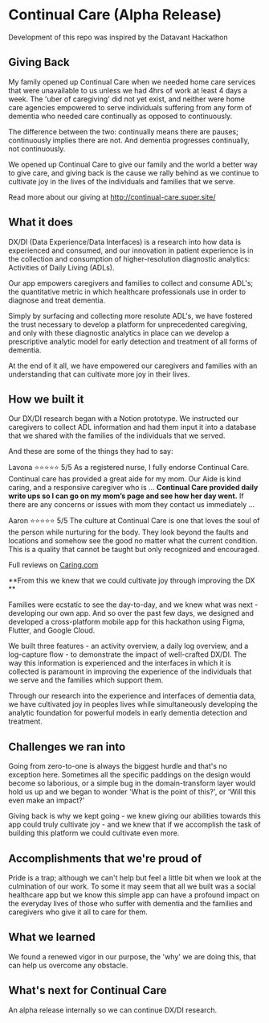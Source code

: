 # Continual Care (Alpha Release)

Development of this repo was inspired by the Datavant Hackathon
 
## Giving Back
My family opened up Continual Care when we needed home care services that were unavailable to us unless we had 4hrs of work at least 4 days a week. The 'uber of caregiving' did not yet exist, and neither were home care agencies empowered to serve individuals suffering from any form of dementia who needed care continually as opposed to continuously.

The difference between the two: continually means there are pauses; continuously implies there are not. And dementia progresses continually, not continuously.

We opened up Continual Care to give our family and the world a better way to give care, and giving back is the cause we rally behind as we continue to cultivate joy in the lives of the individuals and families that we serve.

Read more about our giving at http://continual-care.super.site/

## What it does
DX/DI (Data Experience/Data Interfaces) is a research into how data is experienced and consumed, and our innovation in patient experience is in the collection and consumption of higher-resolution diagnostic analytics: Activities of Daily Living (ADLs).

Our app empowers caregivers and families to collect and consume ADL's; the quantitative metric in which healthcare professionals use in order to diagnose and treat dementia.

Simply by surfacing and collecting more resolute ADL's, we have fostered the trust necessary to develop a platform for unprecedented caregiving, and only with these diagnostic analytics in place can we develop a prescriptive analytic model for early detection and treatment of all forms of dementia.

At the end of it all, we have empowered our caregivers and families with an understanding that can cultivate more joy in their lives. 

## How we built it
Our DX/DI research began with a Notion prototype. We instructed our caregivers to collect ADL information and had them input it into a database that we shared with the families of the individuals that we served.

And these are some of the things they had to say:

Lavona ⭐️⭐️⭐️⭐️⭐️ 5/5 
As a registered nurse, I fully endorse Continual Care. Continual care has provided a great aide for my mom. Our Aide is kind caring, and a responsive caregiver who is ... **Continual Care provided daily write ups so I can go on my mom’s page and see how her day went.** If there are any concerns or issues with mom they contact us immediately ...

Aaron ⭐️⭐️⭐️⭐️⭐️ 5/5 
The culture at Continual Care is one that loves the soul of the person while nurturing for the body. They look beyond the faults and locations and somehow see the good no matter what the current condition. This is a quality that cannot be taught but only recognized and encouraged.

Full reviews on [Caring.com](https://www.caring.com/senior-care/connecticut/bridgeport/continual-care#)

**From this we knew that we could cultivate joy through improving the DX **

Families were ecstatic to see the day-to-day, and we knew what was next - developing our own app. And so over the past few days, we designed and developed a cross-platform mobile app for this hackathon using Figma, Flutter, and Google Cloud.

We built three features - an activity overview, a daily log overview, and a log-capture flow - to demonstrate the impact of well-crafted DX/DI. The way this information is experienced and the interfaces in which it is collected is paramount in improving the experience of the individuals that we serve and the families which support them. 

Through our research into the experience and interfaces of dementia data, we have cultivated joy in peoples lives while simultaneously developing the analytic foundation for powerful models in early dementia detection and treatment.

## Challenges we ran into
Going from zero-to-one is always the biggest hurdle and that's no exception here. Sometimes all the specific paddings on the design would become so laborious, or a simple bug in the domain-transform layer would hold us up and we began to wonder 'What is the point of this?', or 'Will this even make an impact?'

Giving back is why we kept going - we knew giving our abilities towards this app could truly cultivate joy - and we knew that if we accomplish the task of building this platform we could cultivate even more.

## Accomplishments that we're proud of
Pride is a trap; although we can't help but feel a little bit when we look at the culmination of our work. To some it may seem that all we built was a social healthcare app but we know this simple app can have a profound impact on the everyday lives of those who suffer with dementia and the families and caregivers who give it all to care for them.

## What we learned
We found a renewed vigor in our purpose, the 'why' we are doing this, that can help us overcome any obstacle. 

## What's next for Continual Care
An alpha release internally so we can continue DX/DI research. 

